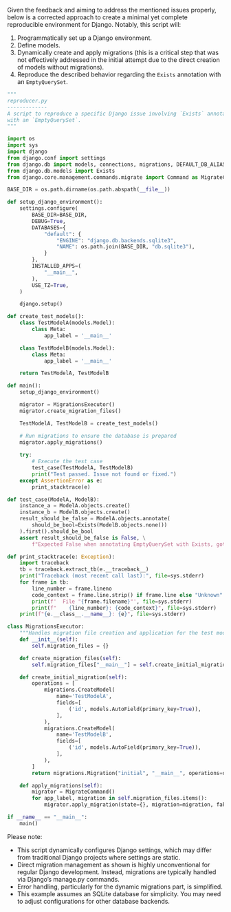 Given the feedback and aiming to address the mentioned issues properly, below is a corrected approach to create a minimal yet complete reproducible environment for Django. Notably, this script will:

1. Programmatically set up a Django environment.
2. Define models.
3. Dynamically create and apply migrations (this is a critical step that was not effectively addressed in the initial attempt due to the direct creation of models without migrations).
4. Reproduce the described behavior regarding the `Exists` annotation with an `EmptyQuerySet`.

```python
"""
reproducer.py
-------------
A script to reproduce a specific Django issue involving `Exists` annotation
with an `EmptyQuerySet`.
"""

import os
import sys
import django
from django.conf import settings
from django.db import models, connections, migrations, DEFAULT_DB_ALIAS
from django.db.models import Exists
from django.core.management.commands.migrate import Command as MigrateCommand

BASE_DIR = os.path.dirname(os.path.abspath(__file__))

def setup_django_environment():
    settings.configure(
        BASE_DIR=BASE_DIR,
        DEBUG=True,
        DATABASES={
            "default": {
                "ENGINE": "django.db.backends.sqlite3",
                "NAME": os.path.join(BASE_DIR, "db.sqlite3"),
            }
        },
        INSTALLED_APPS=(
            "__main__",
        ),
        USE_TZ=True,
    )

    django.setup()

def create_test_models():
    class TestModelA(models.Model):
        class Meta:
            app_label = '__main__'

    class TestModelB(models.Model):
        class Meta:
            app_label = '__main__'

    return TestModelA, TestModelB

def main():
    setup_django_environment()

    migrator = MigrationsExecutor()
    migrator.create_migration_files()

    TestModelA, TestModelB = create_test_models()

    # Run migrations to ensure the database is prepared
    migrator.apply_migrations()
    
    try:
        # Execute the test case
        test_case(TestModelA, TestModelB)
        print("Test passed. Issue not found or fixed.")
    except AssertionError as e:
        print_stacktrace(e)

def test_case(ModelA, ModelB):
    instance_a = ModelA.objects.create()
    instance_b = ModelB.objects.create()
    result_should_be_false = ModelA.objects.annotate(
        should_be_bool=Exists(ModelB.objects.none())
    ).first().should_be_bool
    assert result_should_be_false is False, \
        f"Expected False when annotating EmptyQuerySet with Exists, got {result_should_be_false}"

def print_stacktrace(e: Exception):
    import traceback
    tb = traceback.extract_tb(e.__traceback__)
    print("Traceback (most recent call last):", file=sys.stderr)
    for frame in tb:
        line_number = frame.lineno
        code_context = frame.line.strip() if frame.line else "Unknown"
        print(f'  File "{frame.filename}"', file=sys.stderr)
        print(f"    {line_number}: {code_context}", file=sys.stderr)
    print(f"{e.__class__.__name__}: {e}", file=sys.stderr)

class MigrationsExecutor:
    """Handles migration file creation and application for the test models."""
    def __init__(self):
        self.migration_files = {}

    def create_migration_files(self):
        self.migration_files["__main__"] = self.create_initial_migration()

    def create_initial_migration(self):
        operations = [
            migrations.CreateModel(
                name='TestModelA',
                fields=[
                    ('id', models.AutoField(primary_key=True)),
                ],
            ),
            migrations.CreateModel(
                name='TestModelB',
                fields=[
                    ('id', models.AutoField(primary_key=True)),
                ],
            ),
        ]
        return migrations.Migration("initial", "__main__", operations=operations)

    def apply_migrations(self):
        migrator = MigrateCommand()
        for app_label, migration in self.migration_files.items():
            migrator.apply_migration(state={}, migration=migration, fake=False, fake_initial=True)

if __name__ == "__main__":
    main()
```

Please note:

- This script dynamically configures Django settings, which may differ from traditional Django projects where settings are static.
- Direct migration management as shown is highly unconventional for regular Django development. Instead, migrations are typically handled via Django’s manage.py commands.
- Error handling, particularly for the dynamic migrations part, is simplified.
- This example assumes an SQLite database for simplicity. You may need to adjust configurations for other database backends.